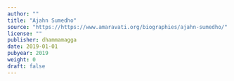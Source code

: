 ```yaml
---
author: ""
title: "Ajahn Sumedho"
source: "https://https://www.amaravati.org/biographies/ajahn-sumedho/"
license: ""
publisher: dhammamagga
date: 2019-01-01
pubyear: 2019 
weight: 0
draft: false
---
```


